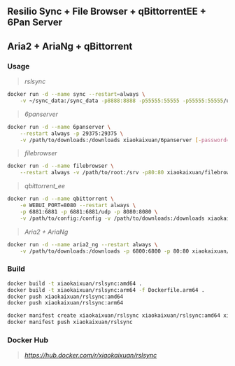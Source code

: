 ## Resilio Sync + File Browser + qBittorrentEE + 6Pan Server
## Aria2 + AriaNg + qBittorrent

### Usage
> *rslsync*
```bash
docker run -d --name sync --restart=always \
    -v ~/sync_data:/sync_data -p8888:8888 -p55555:55555 -p55555:55555/udp xiaokaixuan/rslsync
```
> *6panserver*
```bash
docker run -d --name 6panserver \
    --restart always -p 29375:29375 \
    -v /path/to/downloads:/downloads xiaokaixuan/6panserver [-password=0123456789123456]
```
> *filebrowser*
```bash
docker run -d --name filebrowser \
    --restart always -v /path/to/root:/srv -p80:80 xiaokaixuan/filebrowser
```
> *qbittorrent_ee*
```bash
docker run -d --name qbittorrent \
    -e WEBUI_PORT=8080 --restart always \
    -p 6881:6881 -p 6881:6881/udp -p 8080:8080 \
    -v /path/to/config:/config -v /path/to/downloads:/downloads xiaokaixuan/qbittorrent_ee
```
> *Aria2 + AriaNg*
```bash
docker run -d --name aria2_ng --restart always \
    -v /path/to/downloads:/downloads -p 6800:6800 -p 80:80 xiaokaixuan/aria2_ng
```

### Build
```bash
docker build -t xiaokaixuan/rslsync:amd64 .
docker build -t xiaokaixuan/rslsync:arm64 -f Dockerfile.arm64 .
docker push xiaokaixuan/rslsync:amd64
docker push xiaokaixuan/rslsync:arm64

docker manifest create xiaokaixuan/rslsync xiaokaixuan/rslsync:amd64 xiaokaixuan/rslsync:arm64 --amend
docker manifest push xiaokaixuan/rslsync
```

### Docker Hub
> *https://hub.docker.com/r/xiaokaixuan/rslsync*

